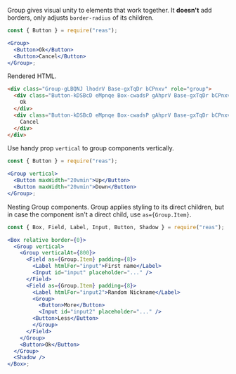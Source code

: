 <!-- Description -->

Group gives visual unity to elements that work together.
It **doesn't** add borders, only adjusts `border-radius` of its children.

<!-- Minimal JSX to showcase component -->

```jsx
const { Button } = require("reas");

<Group>
  <Button>Ok</Button>
  <Button>Cancel</Button>
</Group>;
```

Rendered HTML.

```html
<div class="Group-gLBQNJ lhodrV Base-gxTqDr bCPnxv" role="group">
  <div class="Button-kDSBcD eMpnqe Box-cwadsP gAhprV Base-gxTqDr bCPnxv" role="button" tabindex="0">
    Ok
  </div>
  <div class="Button-kDSBcD eMpnqe Box-cwadsP gAhprV Base-gxTqDr bCPnxv" role="button" tabindex="0">
    Cancel
  </div>
</div>
```

<!-- Cool styling example -->

Use handy prop `vertical` to group components vertically.

```jsx
const { Button } = require("reas");

<Group vertical>
  <Button maxWidth="20vmin">Up</Button>
  <Button maxWidth="20vmin">Down</Button>
</Group>;
```

Nesting Group components.
Group applies styling to its direct children, but in case the component isn't a direct child, use `as={Group.Item}`.

```jsx
const { Box, Field, Label, Input, Button, Shadow } = require("reas");

<Box relative border={0}>
  <Group vertical>
    <Group verticalAt={800}>
      <Field as={Group.Item} padding={8}>
        <Label htmlFor="input">First name</Label>
        <Input id="input" placeholder="..." />
      </Field>
      <Field as={Group.Item} padding={8}>
        <Label htmlFor="input2">Random Nickname</Label>
        <Group>
          <Button>More</Button>
          <Input id="input2" placeholder="..." />
        <Button>Less</Button>
        </Group>
      </Field>
    </Group>
    <Button>Ok</Button>
  </Group>
  <Shadow />
</Box>;
```
